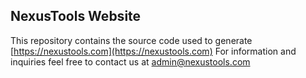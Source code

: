 NexusTools Website
------------------
This repository contains the source code used to generate [https://nexustools.com](https://nexustools.com)
For information and inquiries feel free to contact us at admin@nexustools.com
